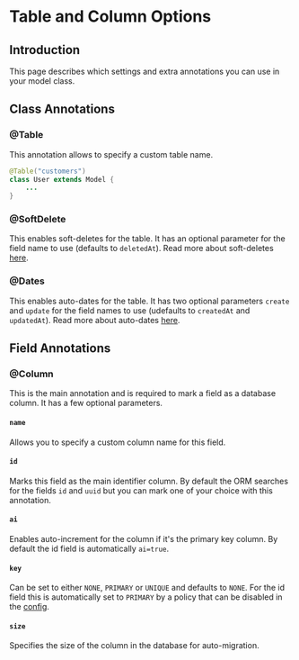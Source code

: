 # Table and Column Options
## Introduction
This page describes which settings and extra annotations you can use in your model class.

## Class Annotations

### @Table
This annotation allows to specify a custom table name.
```java
@Table("customers")
class User extends Model {
    ...
}
```
### @SoftDelete
This enables soft-deletes for the table. It has an optional parameter for the field name to use (defaults to `deletedAt`). Read more about soft-deletes [here](/docs/orm/soft-deletes).

### @Dates
This enables auto-dates for the table. It has two optional parameters `create` and `update` for the field names to use (udefaults to `createdAt` and `updatedAt`). Read more about auto-dates [here](/docs/orm/dates).

## Field Annotations

### @Column
This is the main annotation and is required to mark a field as a database column. It has a few optional parameters.
#### `name`
Allows you to specify a custom column name for this field.
#### `id`
Marks this field as the main identifier column. By default the ORM searches for the fields `id` and `uuid` but you can mark one of your choice with this annotation.
#### `ai`
Enables auto-increment for the column if it's the primary key column. By default the id field is automatically `ai=true`.
#### `key`
Can be set to either `NONE`, `PRIMARY` or `UNIQUE` and defaults to `NONE`. For the id field this is automatically set to `PRIMARY` by a policy that can be disabled in the [config](/docs/orm/config).
#### `size`
Specifies the size of the column in the database for auto-migration.